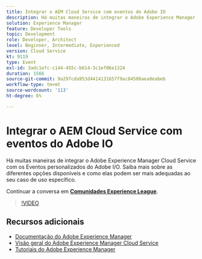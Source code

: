 ```yaml
---
title: Integrar o AEM Cloud Service com eventos do Adobe IO
description: Há muitas maneiras de integrar o Adobe Experience Manager Cloud Service com os Eventos personalizados do Adobe I/O. Saiba mais sobre as diferentes opções disponíveis e como elas podem ser mais adequadas ao seu caso de uso específico.
solution: Experience Manager
feature: Developer Tools
topic: Development
role: Developer, Architect
level: Beginner, Intermediate, Experienced
version: Cloud Service
kt: 9119
type: Event
exl-id: 3adc1efc-c144-455c-b614-3c1ef06e1324
duration: 1566
source-git-commit: 9a297cda953d4414131657f9ac84580aea0eabeb
workflow-type: tm+mt
source-wordcount: '113'
ht-degree: 6%

---
```


# Integrar o AEM Cloud Service com eventos do Adobe IO

Há muitas maneiras de integrar o Adobe Experience Manager Cloud Service com os Eventos personalizados do Adobe I/O. Saiba mais sobre as diferentes opções disponíveis e como elas podem ser mais adequadas ao seu caso de uso específico.

Continuar a conversa em **[Comunidades Experience League](https://adobe.ly/3ij0O1W)**.

>[!VIDEO](https://video.tv.adobe.com/v/337529/?quality=12&learn=on&hidetitle=true)

## Recursos adicionais

- [Documentação do Adobe Experience Manager](https://experienceleague.adobe.com/docs/experience-manager-cloud-service.html?lang=pt-BR)
- [Visão geral do Adobe Experience Manager Cloud Service](https://experienceleague.adobe.com/docs/experience-manager-cloud-service/overview/home.html)
- [Tutoriais do Adobe Experience Manager](https://experienceleague.adobe.com/docs/experience-manager-tutorials.html)

